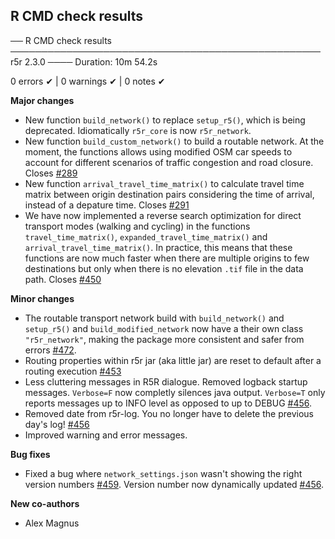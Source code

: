 ## R CMD check results

── R CMD check results ────────────────────────────────────────────────── r5r 2.3.0 ────
Duration: 10m 54.2s

0 errors ✔ | 0 warnings ✔ | 0 notes ✔

**Major changes**

- New function `build_network()` to replace `setup_r5()`, which is being deprecated. Idiomatically `r5r_core` is now `r5r_network`.
- New function `build_custom_network()` to build a routable network. At the moment, the functions allows using modified OSM car speeds to account for different scenarios of traffic congestion and road closure. Closes [#289](https://github.com/ipeaGIT/r5r/issues/289)
- New function `arrival_travel_time_matrix()` to calculate travel time matrix between origin destination pairs considering the time of arrival, instead of a depature time. Closes [#291](https://github.com/ipeaGIT/r5r/issues/291)
- We have now implemented a reverse search optimization for direct transport modes (walking and cycling) in the functions `travel_time_matrix()`, `expanded_travel_time_matrix()` and `arrival_travel_time_matrix()`. In practice, this means that these functions are now much faster when there are multiple origins to few destinations but only when there is no elevation `.tif` file in the data path. Closes [#450](https://github.com/ipeaGIT/r5r/issues/450)

**Minor changes**

- The routable transport network build with `build_network()` and `setup_r5()` and `build_modified_network` now have a their own class `"r5r_network"`, making the package more consistent and safer from errors [#472](https://github.com/ipeaGIT/r5r/pull/472).
- Routing properties within r5r jar (aka little jar) are reset to default after a routing execution [#453](https://github.com/ipeaGIT/r5r/pull/453)
- Less cluttering messages in R5R dialogue. Removed logback startup messages. `Verbose=F` now completly silences java output. `Verbose=T` only reports messages up to INFO level as opposed to up to DEBUG [#456](https://github.com/ipeaGIT/r5r/pull/456).
- Removed date from r5r-log. You no longer have to delete the previous day's log! [#456](https://github.com/ipeaGIT/r5r/pull/456)
- Improved warning and error messages.

**Bug fixes**

- Fixed a bug where `network_settings.json` wasn't showing the right version numbers [#459](https://github.com/ipeaGIT/r5r/pull/459). Version number now dynamically updated [#456](https://github.com/ipeaGIT/r5r/pull/456).

**New co-authors**

- Alex Magnus
